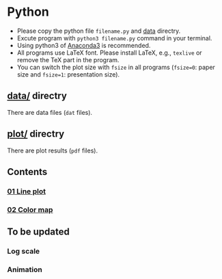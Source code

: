 # Python

- Please copy the python file `filename.py` and [data](data-l) directry. 
- Excute program with `python3 filename.py` command in your terminal. 
- Using python3 of [Anaconda3](https://www.anaconda.com/) is recommended. 
- All programs use LaTeX font. Please install LaTeX, e.g., `texlive` or remove the TeX part in the program. 
- You can switch the plot size with `fsize` in all programs (`fsize=0`: paper size and `fsize=1`: presentation size). 

## [data/](data-l) directry
There are data files (`dat` files). 

## [plot/](https://github.com/wataiwashi/TIL/tree/master/python/plot) directry
There are plot results (`pdf` files). 

[data-l]: https://github.com/wataiwashi/TIL/tree/master/python/data

## Contents
### [01 Line plot](https://github.com/wataiwashi/TIL/blob/master/python/01plot_simple.py)
### [02 Color map](https://github.com/wataiwashi/TIL/blob/master/python/02plot_cmap.py)

## To be updated
### Log scale
### Animation
